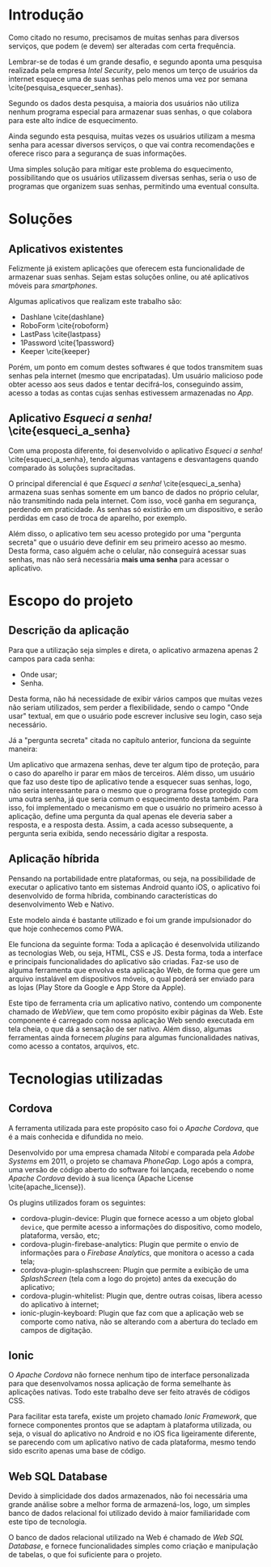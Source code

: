 # Introdução

Como citado no resumo, precisamos de muitas senhas para diversos serviços, que podem (e devem) ser alteradas com certa frequência.

Lembrar-se de todas é um grande desafio, e segundo aponta uma pesquisa realizada pela empresa _Intel Security_, pelo menos um terço de usuários da internet esquece uma de suas senhas pelo menos uma vez por semana \cite{pesquisa_esquecer_senhas}.

Segundo os dados desta pesquisa, a maioria dos usuários não utiliza nenhum programa especial para armazenar suas senhas, o que colabora para este alto índice de esquecimento.

Ainda segundo esta pesquisa, muitas vezes os usuários utilizam a mesma senha para acessar diversos serviços, o que vai contra recomendações e oferece risco para a segurança de suas informações.

Uma simples solução para mitigar este problema do esquecimento, possibilitando que os usuários utilizassem diversas senhas, seria o uso de programas que organizem suas senhas, permitindo uma eventual consulta.


# Soluções 

## Aplicativos existentes

Felizmente já existem aplicações que oferecem esta funcionalidade de armazenar suas senhas. Sejam estas soluções online, ou até aplicativos móveis para _smartphones_.

Algumas aplicativos que realizam este trabalho são:

- Dashlane \cite{dashlane}
- RoboForm \cite{roboform}
- LastPass \cite{lastpass}
- 1Password \cite{1password}
- Keeper \cite{keeper}

Porém, um ponto em comum destes softwares é que todos transmitem suas senhas pela internet (mesmo que encripatadas). Um usuário malicioso pode obter acesso aos seus dados e tentar decifrá-los, conseguindo assim, acesso a todas as contas cujas senhas estivessem armazenadas no _App_.

## Aplicativo _Esqueci a senha!_ \cite{esqueci_a_senha}

Com uma proposta diferente, foi desenvolvido o aplicativo _Esqueci a senha!_ \cite{esqueci_a_senha}, tendo algumas vantagens e desvantagens quando comparado às soluções supracitadas.

O principal diferencial é que _Esqueci a senha!_ \cite{esqueci_a_senha} armazena suas senhas somente em um banco de dados no próprio celular, não transmitindo nada pela internet. Com isso, você ganha em segurança, perdendo em praticidade. As senhas só existirão em um dispositivo, e serão perdidas em caso de troca de aparelho, por exemplo.

Além disso, o aplicativo tem seu acesso protegido por uma "pergunta secreta" que o usuário deve definir em seu primeiro acesso ao mesmo. Desta forma, caso alguém ache o celular, não conseguirá acessar suas senhas, mas não será necessária **mais uma senha** para acessar o aplicativo.

# Escopo do projeto

## Descrição da aplicação

Para que a utilização seja simples e direta, o aplicativo armazena apenas 2 campos para cada senha:
- Onde usar;
- Senha.

Desta forma, não há necessidade de exibir vários campos que muitas vezes não seriam utilizados, sem perder a flexibilidade, sendo o campo "Onde usar" textual, em que o usuário pode escrever inclusive seu login, caso seja necessário.

Já a "pergunta secreta" citada no capítulo anterior, funciona da seguinte maneira:

Um aplicativo que armazena senhas, deve ter algum tipo de proteção, para o caso do aparelho ir parar em mãos de terceiros.
Além disso, um usuário que faz uso deste tipo de aplicativo tende a esquecer suas senhas, logo, não seria interessante para o mesmo que o programa fosse protegido com uma outra senha, já que seria comum o esquecimento desta também.
Para isso, foi implementado o mecanismo em que o usuário no primeiro acesso à aplicação, define uma pergunta da qual apenas ele deveria saber a resposta, e a resposta desta. Assim, a cada acesso subsequente, a pergunta seria exibida, sendo necessário digitar a resposta.

## Aplicação híbrida

Pensando na portabilidade entre plataformas, ou seja, na possibilidade de executar o aplicativo tanto em sistemas Android quanto iOS, o aplicativo foi desenvolvido de forma híbrida, combinando características do desenvolvimento Web e Nativo.

Este modelo ainda é bastante utilizado e foi um grande impulsionador do que hoje conhecemos como PWA.

Ele funciona da seguinte forma: Toda a aplicação é desenvolvida utilizando as tecnologias Web, ou seja, HTML, CSS e JS. Desta forma, toda a interface e principais funcionalidades do aplicativo são criadas. Faz-se uso de alguma ferramenta que envolva esta aplicação Web, de forma que gere um arquivo instalável em dispositivos móveis, o qual poderá ser enviado para as lojas (Play Store da Google e App Store da Apple).

Este tipo de ferramenta cria um aplicativo nativo, contendo um componente chamado de _WebView_, que tem como propósito exibir páginas da Web. Este componente é carregado com nossa aplicação Web sendo executada em tela cheia, o que dá a sensação de ser nativo. Além disso, algumas ferramentas ainda fornecem _plugins_ para algumas funcionalidades nativas, como acesso a contatos, arquivos, etc.

# Tecnologias utilizadas

## Cordova

A ferramenta utilizada para este propósito caso foi o _Apache Cordova_, que é a mais conhecida e difundida no meio.

Desenvolvido por uma empresa chamada _Nitobi_ e comparada pela _Adobe Systems_ em 2011, o projeto se chamava _PhoneGap_. Logo após a compra, uma versão de código aberto do software foi lançada, recebendo o nome _Apache Cordova_ devido à sua licença (Apache License \cite{apache_license}).

Os plugins utilizados foram os seguintes:

- cordova-plugin-device: Plugin que fornece acesso a um objeto global `device`, que permite acesso a informações do dispositivo, como modelo, plataforma, versão, etc;
- cordova-plugin-firebase-analytics: Plugin que permite o envio de informações para o _Firebase Analytics_, que monitora o acesso a cada tela;
- cordova-plugin-splashscreen: Plugin que permite a exibição de uma _SplashScreen_ (tela com a logo do projeto) antes da execução do aplicativo;
- cordova-plugin-whitelist: Plugin que, dentre outras coisas, libera acesso do aplicativo à internet;
- ionic-plugin-keyboard: Plugin que faz com que a aplicação web se comporte como nativa, não se alterando com a abertura do teclado em campos de digitação.

## Ionic

O _Apache Cordova_ não fornece nenhum tipo de interface personalizada para que desenvolvamos nossa aplicação de forma semelhante às aplicações nativas. Todo este trabalho deve ser feito através de códigos CSS. 

Para facilitar esta tarefa, existe um projeto chamado _Ionic Framework_, que fornece componentes prontos que se adaptam à plataforma utilizada, ou seja, o visual do aplicativo no Android e no iOS fica ligeiramente diferente, se parecendo com um aplicativo nativo de cada plataforma, mesmo tendo sido escrito apenas uma base de código.

## Web SQL Database

Devido à simplicidade dos dados armazenados, não foi necessária uma grande análise sobre a melhor forma de armazená-los, logo, um simples banco de dados relacional foi utilizado devido à maior familiaridade com este tipo de tecnologia.

O banco de dados relacional utilizado na Web é chamado de _Web SQL Database_, e fornece funcionalidades simples como criação e manipulação de tabelas, o que foi suficiente para o projeto.